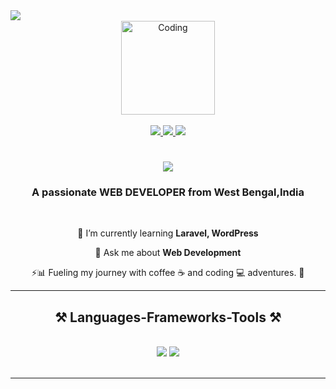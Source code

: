 <img align="left" src="https://visitor-badge.laobi.icu/badge?page_id=nidhisrivastav28.nidhisrivastav28" />
<br/>
<div id="header" align="center">
 <img alt="Coding" width="150" src= "https://images.static-collegedunia.com/public/image//f57c4d1979de06e49b1dd15d02ecd231.gif" />
</div>

<br/>

<div align="center"> 
  <a href="mailto:www.nidhisrivastav@gmail.com">
    <img src="https://img.shields.io/badge/Gmail-333333?style=for-the-badge&logo=gmail&logoColor=red" />
  </a>
  <a href="https://www.linkedin.com/in/nidhi-srivastav-4aa298262/" target="_blank">
    <img src="https://img.shields.io/badge/LinkedIn-0077B5?style=for-the-badge&logo=linkedin&logoColor=white" target="_blank" />
  </a>
  <a href="https://github.com/nidhisrivastav28" target="_blank">
     <img src="https://img.shields.io/badge/Portfolio-FF5722?style=for-the-badge&logo=todoist&logoColor=white" target="_blank" /> <!-- sqlite, safari, google-chrome are other good icon options -->
  </a>
</div>

<h1 align="center">
    <img src="https://readme-typing-svg.herokuapp.com/?font=Righteous&size=35&center=true&vCenter=true&width=500&height=70&duration=4000&lines=Hi+There!+👋;+I'm+Nidhi+Srivastav;+A+Web+Developer;" />
</h1>

<h3 align="center">A passionate WEB DEVELOPER from West Bengal,India</h3>

<br/>

<div align="center">
 
 🌱 I’m currently learning **Laravel, WordPress**

💬 Ask me about **Web Development**

⚡📊 Fueling my journey with coffee ☕ and coding 💻 adventures. 🚀

 </div>
 


 <hr/>
 
<h2 align="center">⚒️ Languages-Frameworks-Tools ⚒️</h2>
<br/>
<div align="center">
    <img src="https://skillicons.dev/icons?i=bootstrap,html,css,vscode,github" />
    <img src="https://skillicons.dev/icons?i=python,javascript,c,java,mysql,php,laravel,wordpress" /><br>
</div>

<br/>
<hr/>

</div>

